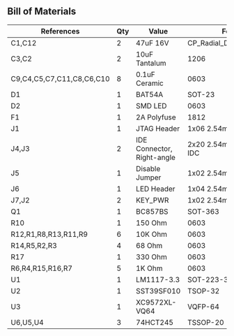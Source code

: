 ## Bill of Materials
|References|Qty|Value|Footprint|Link|
|----------|---|-----|---------|----|
|C1,C12|2|47uF 16V|CP_Radial_D5.0mm_P2.50mm|[Mouser](https://www.mouser.com/ProductDetail/667-ECE-A1CKA470I)|
|C3,C2|2|10uF Tantalum|1206|[Mouser](https://www.mouser.com/ProductDetail/581-TAJA106K016R)|
|C9,C4,C5,C7,C11,C8,C6,C10|8|0.1uF Ceramic|0603|[Mouser](https://www.mouser.com/ProductDetail/187-CL10B104KA8NFNC)|
|D1|1|BAT54A|SOT-23|[Mouser](https://www.mouser.com/ProductDetail/621-BAT54A-F)|
|D2|1|SMD LED|0603|[Mouser](https://www.mouser.com/ProductDetail/710-150060VS75000)|
|F1|1|2A Polyfuse|1812|[Mouser](https://www.mouser.com/ProductDetail/652-MF-MSMF110-16-2)|
|J1|1|JTAG Header|1x06 2.54mm Pin Header||
|J4,J3|2|IDE Connector, Right-angle|2x20 2.54mm Right-angle IDC|[Mouser](https://www.mouser.com/ProductDetail/517-30340-5002)|
|J5|1|Disable Jumper|1x02 2.54mm Pin Header||
|J6|1|LED Header|1x04 2.54mm Pin Header||
|J7,J2|2|KEY_PWR|1x02 2.54mm Pin Header||
|Q1|1|BC857BS|SOT-363|[Mouser](https://www.mouser.com/ProductDetail/621-BC857BS-13-F)|
|R10|1|150 Ohm|0603|[Mouser](https://www.mouser.com/ProductDetail/603-RC0603FR-10150RL)|
|R12,R1,R8,R13,R11,R9|6|10K Ohm|0603|[Mouser](https://www.mouser.com/ProductDetail/279-CRGH0603J10K)|
|R14,R5,R2,R3|4|68 Ohm|0603|[Mouser](https://www.mouser.com/ProductDetail/71-CRCW060368R0FKEB)|
|R17|1|330 Ohm|0603|[Mouser](https://www.mouser.com/ProductDetail/603-RT0603DRE07330RL)|
|R6,R4,R15,R16,R7|5|1K Ohm|0603|[Mouser](https://www.mouser.com/ProductDetail/603-RC0603JR-131KL)|
|U1|1|LM1117-3.3|SOT-223-3|[Mouser](https://www.mouser.com/ProductDetail/926-LM1117MP-3.3NOPB)|
|U2|1|SST39SF010|TSOP-32|[Mouser](https://www.mouser.com/ProductDetail/579-SST39010A554CWHE)|
|U3|1|XC9572XL-VQ64|VQFP-64|[Mouser](https://www.mouser.com/ProductDetail/217-C9572XL-10VQG64C)|
|U6,U5,U4|3|74HCT245|TSSOP-20|[Mouser](https://www.mouser.com/ProductDetail/595-SN74HCT245PWR)|

